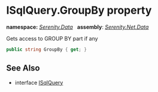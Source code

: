 # ISqlQuery.GroupBy property
**namespace:** *[Serenity.Data](../../README.md#serenity.data-namespace)*   **assembly**: *[Serenity.Net.Data](../../README.md)*

Gets access to GROUP BY part if any

```csharp
public string GroupBy { get; }
```

## See Also

* interface [ISqlQuery](../ISqlQuery.md)